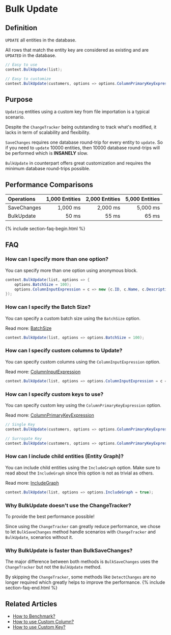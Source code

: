 # Bulk Update

## Definition
`UPDATE` all entities in the database.

All rows that match the entity key are considered as existing and are `UPDATED` in the database.


```csharp
// Easy to use
context.BulkUpdate(list);

// Easy to customize
context.BulkUpdate(customers, options => options.ColumnPrimaryKeyExpression = customer => customer.Code);
```

## Purpose
`Updating` entities using a custom key from file importation is a typical scenario.

Despite the `ChangeTracker` being outstanding to track what's modified, it lacks in term of scalability and flexibility.

`SaveChanges` requires one database round-trip for every entity to `update`. So if you need to `update` 10000 entities, then 10000 database round-trips will be performed which is **INSANELY** slow.

`BulkUpdate` in counterpart offers great customization and requires the minimum database round-trips possible.

## Performance Comparisons

| Operations      | 1,000 Entities | 2,000 Entities | 5,000 Entities |
| :-------------- | -------------: | -------------: | -------------: |
| SaveChanges     | 1,000 ms       | 2,000 ms       | 5,000 ms       |
| BulkUpdate      | 50 ms          | 55 ms          | 65 ms          |

{% include section-faq-begin.html %}
## FAQ

### How can I specify more than one option?
You can specify more than one option using anonymous block.


```csharp
context.BulkUpdate(list, options => {
	options.BatchSize = 100);
	options.ColumnInputExpression = c => new {c.ID, c.Name, c.Description});
});
```

### How can I specify the Batch Size?
You can specify a custom batch size using the `BatchSize` option.

Read more: [BatchSize](/batch-size)


```csharp
context.BulkUpdate(list, options => options.BatchSize = 100);
```

### How can I specify custom columns to Update?
You can specify custom columns using the `ColumnInputExpression` option.

Read more: [ColumnInputExpression](/column-input-expression)


```csharp
context.BulkUpdate(list, options => options.ColumnInputExpression = c => new {c.Name, c.Description});
```

### How can I specify custom keys to use?
You can specify custom key using the `ColumnPrimaryKeyExpression` option.

Read more: [ColumnPrimaryKeyExpression](/column-primary-key-expression)


```csharp
// Single Key
context.BulkUpdate(customers, options => options.ColumnPrimaryKeyExpression = customer => customer.Code);

// Surrogate Key
context.BulkUpdate(customers, options => options.ColumnPrimaryKeyExpression = customer => new { customer.Code1, customer.Code2 });
```

### How can I include child entities (Entity Graph)?
You can include child entities using the `IncludeGraph` option. Make sure to read about the `IncludeGraph` since this option is not as trivial as others.

Read more: [IncludeGraph](/include-graph)


```csharp
context.BulkUpdate(list, options => options.IncludeGraph = true);
```

### Why BulkUpdate doesn't use the ChangeTracker?
To provide the best performance possible!

Since using the `ChangeTracker` can greatly reduce performance, we chose to let `BulkSaveChanges` method handle scenarios with `ChangeTracker` and `BulkUpdate`, scenarios without it.

### Why BulkUpdate is faster than BulkSaveChanges?
The major difference between both methods is `BulkSaveChanges` uses the `ChangeTracker` but not the `BulkUpdate` method.

By skipping the `ChangeTracker`, some methods like `DetectChanges` are no longer required which greatly helps to improve the performance.
{% include section-faq-end.html %}

## Related Articles

- [How to Benchmark?](benchmark)
- [How to use Custom Column?](custom-column)
- [How to use Custom Key?](custom-key)
